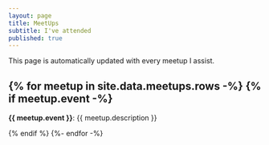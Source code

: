```yaml
---
layout: page
title: MeetUps
subtitle: I've attended
published: true
---
```


This page is automatically updated with every meetup I assist.

{% for meetup in site.data.meetups.rows -%}
{% if meetup.event -%}
------
**{{ meetup.event }}**: {{ meetup.description }} 

{% endif %}
{%- endfor -%}

